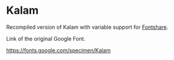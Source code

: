 # Kalam

Recompiled version of Kalam with variable support for [Fontshare](https://www.fontshare.com/).

Link of the original Google Font.

https://fonts.google.com/specimen/Kalam
